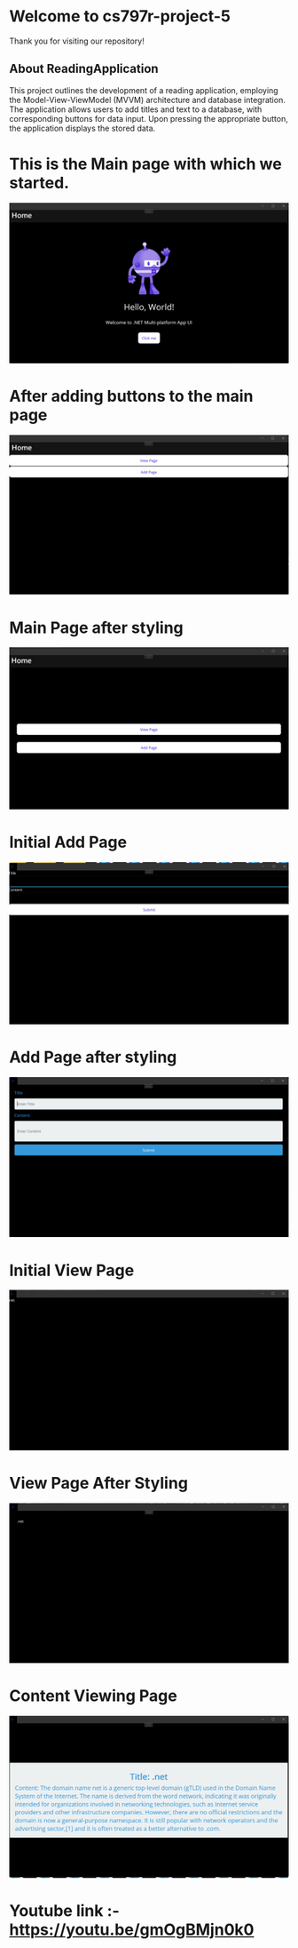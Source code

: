 # Welcome to cs797r-project-5

Thank you for visiting our repository!

## About ReadingApplication

This project outlines the development of a reading application, employing the Model-View-ViewModel (MVVM) architecture and database integration. The application allows users to add titles and text to a database, with corresponding buttons for data input. Upon pressing the appropriate button, the application displays the stored data.

#

# This is the Main page with which we started.
![Initial App](Project5_Images/initial_mainpage.png)

# After adding buttons to the main page
![Menu Page](Project5_Images/mainpage_after.png)

# Main Page after styling 
![MainPage after style](Project5_Images/mainpage_after_style.png)

# Initial Add Page
![Add Page](Project5_Images/Addpage_initial.png)

# Add Page after styling
![Add Page after styling](Project5_Images/addpage_after.png)

# Initial View Page
![Initial View Page](Project5_Images/viewpage_initial.png)

# View Page After Styling
![View Page After Styling](Project5_Images/viewpage_after_style.png)

# Content Viewing Page
![Content Viewing Page](Project5_Images/viewcontent.png)

# Youtube link :- <https://youtu.be/gmOgBMjn0k0>
